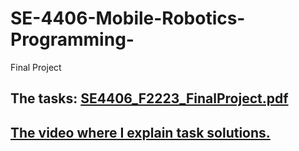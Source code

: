 # SE-4406-Mobile-Robotics-Programming-
Final Project 


## The tasks: [SE4406_F2223_FinalProject.pdf](https://github.com/barkinkoroglu/SE-4406-Mobile-Robotics-Programming-/files/11651278/SE4406_F2223_FinalProject.pdf)
## [The video where I explain task solutions.](https://www.youtube.com/watch?v=0ThH5Uy015Y)
